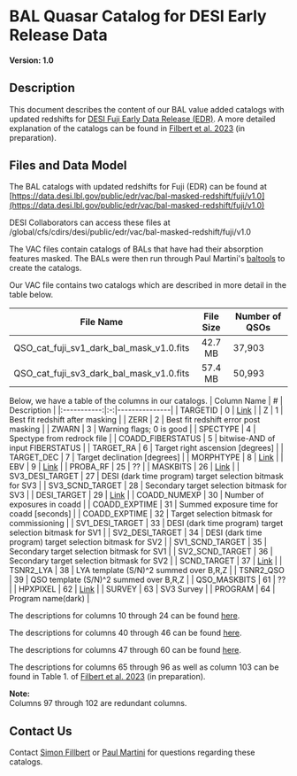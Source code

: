 BAL Quasar Catalog for DESI Early Release Data
==============================================

#### Version: 1.0 

Description
-----------
This document describes the content of our BAL value added catalogs with updated redshifts for [DESI Fuji Early Data Release (EDR)](https://data.desi.lbl.gov/public/edr).
A more detailed explanation of the catalogs can be found in [Filbert et al. 2023](https://www.overleaf.com/read/gnvypxkmsdzs) (in preparation).

Files and Data Model
---------------------
The BAL catalogs with updated redshifts for Fuji (EDR) can be found at [https://data.desi.lbl.gov/public/edr/vac/bal-masked-redshift/fuji/v1.0](https://data.desi.lbl.gov/public/edr/vac/bal-masked-redshift/fuji/v1.0)

DESI Collaborators can access these files at /global/cfs/cdirs/desi/public/edr/vac/bal-masked-redshift/fuji/v1.0

The VAC files contain catalogs of BALs that have had their absorption features masked. The BALs were then run through Paul Martini's [baltools](https://github.com/paulmartini/baltools) to create the catalogs.

Our VAC file contains two catalogs which are described in more detail in the table below.

| File Name | File Size |  Number of QSOs  |
|:---------:|:---------:|------------------|
| QSO_cat_fuji_sv1_dark_bal_mask_v1.0.fits | 42.7 MB | 37,903 |
| QSO_cat_fuji_sv3_dark_bal_mask_v1.0.fits | 57.4 MB | 50,993 |

Below, we have a table of the columns in our catalogs.
| Column Name | # |  Description  |
|:-----------:|:-:|---------------|
| TARGETID | 0 | [Link](https://desidatamodel.readthedocs.io/en/latest/DESI_SPECTRO_REDUX/SPECPROD/tiles/GROUPTYPE/TILEID/GROUPID/qso_qn-SPECTROGRAPH-TILEID-GROUPID.html) |
| Z | 1 | Best fit redshift after masking |
| ZERR | 2 | Best fit redshift error post masking |
| ZWARN | 3 | Warning flags; 0 is good |
| SPECTYPE | 4 | Spectype from redrock file |
| COADD_FIBERSTATUS | 5 | bitwise-AND of input FIBERSTATUS |
| TARGET_RA | 6 | Target right ascension [degrees] |
| TARGET_DEC | 7 | Target declination [degrees] |
| MORPHTYPE | 8 | [Link](https://desidatamodel.readthedocs.io/en/latest/DESI_TARGET/TARG_DIR/DR/VERSION/targets/PHASE/RESOLVE/OBSCON/PHASEtargets-OBSCON-RESOLVE-hp-HP.html#hdu1) |
| EBV | 9 | [Link](https://desidatamodel.readthedocs.io/en/latest/DESI_TARGET/TARG_DIR/DR/VERSION/targets/PHASE/RESOLVE/OBSCON/PHASEtargets-OBSCON-RESOLVE-hp-HP.html#hdu1) |
| PROBA_RF | 25 | ?? |
| MASKBITS | 26 | [Link](https://desidatamodel.readthedocs.io/en/latest/DESI_TARGET/TARG_DIR/DR/VERSION/targets/PHASE/RESOLVE/OBSCON/PHASEtargets-OBSCON-RESOLVE-hp-HP.html#hdu1) |
| SV3_DESI_TARGET | 27 | DESI (dark time program) target selection bitmask for SV3 |
| SV3_SCND_TARGET | 28 | Secondary target selection bitmask for SV3 |
| DESI_TARGET | 29 | [Link](https://desidatamodel.readthedocs.io/en/latest/DESI_TARGET/TARG_DIR/DR/VERSION/targets/PHASE/RESOLVE/OBSCON/PHASEtargets-OBSCON-RESOLVE-hp-HP.html#hdu1) |
| COADD_NUMEXP | 30 | Number of exposures in coadd |
| COADD_EXPTIME | 31 | Summed exposure time for coadd [seconds] |
| COADD_EXPTIME | 32 | Target selection bitmask for commissioning |
| SV1_DESI_TARGET | 33 | DESI (dark time program) target selection bitmask for SV1 |
| SV2_DESI_TARGET | 34 | DESI (dark time program) target selection bitmask for SV2 |
| SV1_SCND_TARGET | 35 | Secondary target selection bitmask for SV1 |
| SV2_SCND_TARGET | 36 | Secondary target selection bitmask for SV2 |
| SCND_TARGET | 37 | [Link](https://desidatamodel.readthedocs.io/en/latest/DESI_TARGET/TARG_DIR/DR/VERSION/targets/PHASE/RESOLVE/OBSCON/PHASEtargets-OBSCON-RESOLVE-hp-HP.html#hdu1) |
| TSNR2_LYA | 38 | LYA template (S/N)^2 summed over B,R,Z |
| TSNR2_QSO | 39 | QSO template (S/N)^2 summed over B,R,Z |
| QSO_MASKBITS | 61 | ?? |
| HPXPIXEL | 62 | [Link](https://desidatamodel.readthedocs.io/en/latest/DESI_TARGET/TARG_DIR/DR/VERSION/targets/PHASE/RESOLVE/OBSCON/PHASEtargets-OBSCON-RESOLVE-hp-HP.html#hdu1) |
| SURVEY | 63 | SV3 Survey |
| PROGRAM | 64 | Program name(dark) |

The descriptions for columns 10 through 24 can be found [here](https://desidatamodel.readthedocs.io/en/latest/DESI_TARGET/TARG_DIR/DR/VERSION/targets/PHASE/RESOLVE/OBSCON/PHASEtargets-OBSCON-RESOLVE-hp-HP.html#hdu1).

The descriptions for columns 40 through 46 can be found [here](https://desidatamodel.readthedocs.io/en/latest/DESI_SPECTRO_REDUX/SPECPROD/tiles/GROUPTYPE/TILEID/GROUPID/qso_mgii-SPECTROGRAPH-TILEID-GROUPID.html).

The descriptions for columns 47 through 60 can be found [here](https://desidatamodel.readthedocs.io/en/latest/DESI_SPECTRO_REDUX/SPECPROD/tiles/GROUPTYPE/TILEID/GROUPID/qso_qn-SPECTROGRAPH-TILEID-GROUPID.html).

The descriptions for columns 65 through 96 as well as column 103 can be found in Table 1. of [Filbert et al. 2023](https://www.overleaf.com/read/gnvypxkmsdzs) (in preparation).

**Note:**<br /> 
Columns 97 through 102 are redundant columns.


Contact Us
----------
Contact [Simon Fillbert](mailto:filbert.6@buckeyemail.osu.edu) or [Paul Martini](mailto:martini.10@osu.edu) for questions regarding these catalogs.

